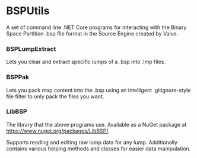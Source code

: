# BSPUtils
A set of command line .NET Core programs for interacting with the Binary Space Partition .bsp file format in the Source Engine created by Valve.

### BSPLumpExtract
Lets you clear and extract specific lumps of a .bsp into .lmp files.

### BSPPak
Lets you pack map content into the .bsp using an intelligent .gitignore-style file filter to only pack the files you want.

### LibBSP
The library that the above programs use. Available as a NuGet package at https://www.nuget.org/packages/LibBSP/.

Supports reading and editing raw lump data for any lump. Additionally contains various helping methods and classes for easier data manipulation.
